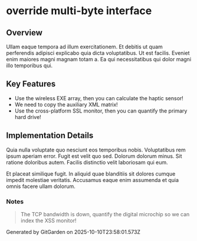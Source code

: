 # override multi-byte interface

## Overview
Ullam eaque tempora ad illum exercitationem. Et debitis ut quam perferendis adipisci explicabo quia dicta voluptatibus. Ut est facilis. Eveniet enim maiores magni magnam totam a. Ea qui necessitatibus qui dolor magni illo temporibus qui.

## Key Features
- Use the wireless EXE array, then you can calculate the haptic sensor!
- We need to copy the auxiliary XML matrix!
- Use the cross-platform SSL monitor, then you can quantify the primary hard drive!

## Implementation Details
Quia nulla voluptate quo nesciunt eos temporibus nobis. Voluptatibus rem ipsum aperiam error. Fugit est velit quo sed. Dolorum dolorum minus. Sit ratione doloribus autem. Facilis distinctio velit laboriosam qui eum.
 Et placeat similique fugit. In aliquid quae blanditiis sit dolores cumque impedit molestiae veritatis. Accusamus eaque enim assumenda et quia omnis facere ullam dolorum.

### Notes
> The TCP bandwidth is down, quantify the digital microchip so we can index the XSS monitor!

Generated by GitGarden on 2025-10-10T23:58:01.573Z
